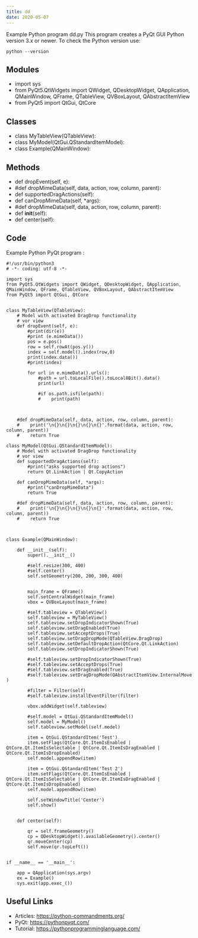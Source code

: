 ```yaml
---
title: dd
date: 2020-05-07
---
```

Example Python program dd.py
This program creates a PyQt GUI
Python version 3.x or newer.
To check the Python version use:

    python --version

## Modules

* import sys
* from PyQt5.QtWidgets import QWidget, QDesktopWidget, QApplication, QMainWindow, QFrame, QTableView, QVBoxLayout, QAbstractItemView
* from PyQt5 import QtGui, QtCore

## Classes

* class MyTableView(QTableView):
* class MyModel(QtGui.QStandardItemModel):
* class Example(QMainWindow):

## Methods

* def dropEvent(self, e):
* #def dropMimeData(self, data, action, row, column, parent):
* def supportedDragActions(self):
* def canDropMimeData(self, *args):
* #def dropMimeData(self, data, action, row, column, parent):
* def __init__(self):
* def center(self):

## Code

Example Python PyQt program :

    #!/usr/bin/python3
    # -*- coding: utf-8 -*-
    
    import sys
    from PyQt5.QtWidgets import QWidget, QDesktopWidget, QApplication, QMainWindow, QFrame, QTableView, QVBoxLayout, QAbstractItemView
    from PyQt5 import QtGui, QtCore
    
    
    class MyTableView(QTableView):
        # Model with activated DragDrop functionality
        # vor view
        def dropEvent(self, e):
            #print(dir(e))
            #print (e.mimeData())
            pos = e.pos()
            row = self.rowAt(pos.y())
            index = self.model().index(row,0)
            print(index.data())
            #print(index)
    
            for url in e.mimeData().urls():
                #path = url.toLocalFile().toLocal8Bit().data()
                print(url)
    
                #if os.path.isfile(path):
                #    print(path)
    
    
    
        #def dropMimeData(self, data, action, row, column, parent):
        #    print('\n{}\n{}\n{}\n{}\n{}'.format(data, action, row, column, parent))
        #    return True
    
    class MyModel(QtGui.QStandardItemModel):
        # Model with activated DragDrop functionality
        # vor view
        def supportedDragActions(self):
            #print("asks supported drop actions")
            return Qt.LinkAction | Qt.CopyAction
    
        def canDropMimeData(self, *args):
            #print("canDropMimeData")
            return True
    
        #def dropMimeData(self, data, action, row, column, parent):
        #    print('\n{}\n{}\n{}\n{}\n{}'.format(data, action, row, column, parent))
        #    return True
    
    
    
    class Example(QMainWindow):
        
        def __init__(self):
            super().__init__()
            
            #self.resize(300, 400)
            #self.center()
            self.setGeometry(200, 200, 300, 400)
            
            
            main_frame = QFrame()
            self.setCentralWidget(main_frame)
            vbox = QVBoxLayout(main_frame)
    
            #self.tableview = QTableView()
            self.tableview = MyTableView()
            self.tableview.setDropIndicatorShown(True)
            self.tableview.setDragEnabled(True)
            self.tableview.setAcceptDrops(True)
            self.tableview.setDragDropMode(QTableView.DragDrop)
            self.tableview.setDefaultDropAction(QtCore.Qt.LinkAction)
            self.tableview.setDropIndicatorShown(True)
    
            #self.tableview.setDropIndicatorShown(True)
            #self.tableview.setAcceptDrops(True)
            #self.tableview.setDragEnabled(True)
            #self.tableview.setDragDropMode(QAbstractItemView.InternalMove )
    
            #filter = Filter(self)
            #self.tableview.installEventFilter(filter)
    
            vbox.addWidget(self.tableview)
    
            #self.model = QtGui.QStandardItemModel()
            self.model = MyModel()
            self.tableview.setModel(self.model)
    
            item = QtGui.QStandardItem('Test')
            item.setFlags(QtCore.Qt.ItemIsEnabled | QtCore.Qt.ItemIsSelectable | QtCore.Qt.ItemIsDragEnabled | QtCore.Qt.ItemIsDropEnabled)
            self.model.appendRow(item)
    
            item = QtGui.QStandardItem('Test 2')
            item.setFlags(QtCore.Qt.ItemIsEnabled | QtCore.Qt.ItemIsSelectable | QtCore.Qt.ItemIsDragEnabled | QtCore.Qt.ItemIsDropEnabled)
            self.model.appendRow(item)
    
            self.setWindowTitle('Center')    
            self.show()
            
            
        def center(self):
            
            qr = self.frameGeometry()
            cp = QDesktopWidget().availableGeometry().center()
            qr.moveCenter(cp)
            self.move(qr.topLeft())
            
            
    if __name__ == '__main__':
        
        app = QApplication(sys.argv)
        ex = Example()
        sys.exit(app.exec_()) 

## Useful Links

- Articles: https://python-commandments.org/
- PyQt: https://pythonpyqt.com/
- Tutorial: https://pythonprogramminglanguage.com/
